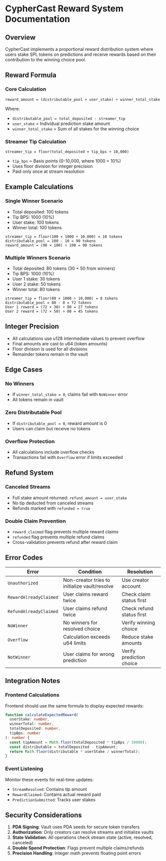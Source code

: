 # CypherCast Reward System Documentation

## Overview

CypherCast implements a proportional reward distribution system where users stake SPL tokens on predictions and receive rewards based on their contribution to the winning choice pool.

## Reward Formula

### Core Calculation

```
reward_amount = (distributable_pool × user_stake) ÷ winner_total_stake
```

Where:
- `distributable_pool = total_deposited - streamer_tip`
- `user_stake` = Individual prediction stake amount
- `winner_total_stake` = Sum of all stakes for the winning choice

### Streamer Tip Calculation

```
streamer_tip = floor(total_deposited × tip_bps ÷ 10,000)
```

- `tip_bps` = Basis points (0-10,000, where 1000 = 10%)
- Uses floor division for integer precision
- Paid only once at stream resolution

## Example Calculations

### Single Winner Scenario
- Total deposited: 100 tokens
- Tip BPS: 1000 (10%)
- User stake: 100 tokens
- Winner total: 100 tokens

```
streamer_tip = floor(100 × 1000 ÷ 10,000) = 10 tokens
distributable_pool = 100 - 10 = 90 tokens
reward_amount = (90 × 100) ÷ 100 = 90 tokens
```

### Multiple Winners Scenario
- Total deposited: 80 tokens (30 + 50 from winners)
- Tip BPS: 1000 (10%)
- User 1 stake: 30 tokens
- User 2 stake: 50 tokens
- Winner total: 80 tokens

```
streamer_tip = floor(80 × 1000 ÷ 10,000) = 8 tokens
distributable_pool = 80 - 8 = 72 tokens
User 1 reward = (72 × 30) ÷ 80 = 27 tokens
User 2 reward = (72 × 50) ÷ 80 = 45 tokens
```

## Integer Precision

- All calculations use u128 intermediate values to prevent overflow
- Final amounts are cast to u64 (token amounts)
- Floor division is used for all divisions
- Remainder tokens remain in the vault

## Edge Cases

### No Winners
- If `winner_total_stake = 0`, claims fail with `NoWinner` error
- All tokens remain in vault

### Zero Distributable Pool
- If `distributable_pool = 0`, reward amount is 0
- Users can claim but receive no tokens

### Overflow Protection
- All calculations include overflow checks
- Transactions fail with `Overflow` error if limits exceeded

## Refund System

### Canceled Streams
- Full stake amount returned: `refund_amount = user_stake`
- No tip deducted from canceled streams
- Refunds marked with `refunded = true`

### Double Claim Prevention
- `reward_claimed` flag prevents multiple reward claims
- `refunded` flag prevents multiple refund claims
- Cross-validation prevents refund after reward claim

## Error Codes

| Error | Condition | Resolution |
|-------|-----------|------------|
| `Unauthorized` | Non-creator tries to initialize vault/resolve | Use creator account |
| `RewardAlreadyClaimed` | User claims reward twice | Check claim status first |
| `RefundAlreadyClaimed` | User claims refund twice | Check refund status first |
| `NoWinner` | No winners for resolved choice | Verify winning choice |
| `Overflow` | Calculation exceeds u64 limits | Reduce stake amounts |
| `NotWinner` | User claims for wrong prediction | Verify prediction choice |

## Integration Notes

### Frontend Calculations
Frontend should use the same formula to display expected rewards:

```typescript
function calculateExpectedReward(
  userStake: number,
  winnerTotal: number,
  totalDeposited: number,
  tipBps: number
): number {
  const tipAmount = Math.floor(totalDeposited * tipBps / 10000);
  const distributable = totalDeposited - tipAmount;
  return Math.floor(distributable * userStake / winnerTotal);
}
```

### Event Listening
Monitor these events for real-time updates:
- `StreamResolved`: Contains tip amount
- `RewardClaimed`: Contains actual reward paid
- `PredictionSubmitted`: Tracks user stakes

## Security Considerations

1. **PDA Signing**: Vault uses PDA seeds for secure token transfers
2. **Authorization**: Only creators can resolve streams and initialize vaults
3. **State Validation**: All operations check stream state (active, resolved, canceled)
4. **Double Spend Protection**: Flags prevent multiple claims/refunds
5. **Precision Handling**: Integer math prevents floating point errors
